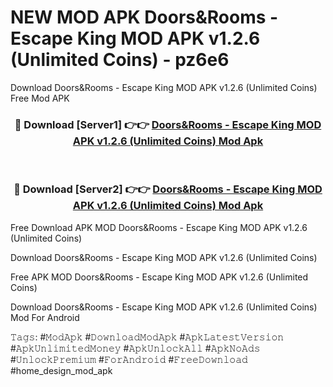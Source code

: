 # NEW MOD APK Doors&Rooms - Escape King MOD APK v1.2.6 (Unlimited Coins) - pz6e6
Download Doors&Rooms - Escape King MOD APK v1.2.6 (Unlimited Coins) Free Mod APK

<div align="center">
<h3>🔴 Download [Server1] 👉👉 <a href="https://apk-comot.site?title=Doors&Rooms_-_Escape_King_MOD_APK_v1.2.6_(Unlimited_Coins)">Doors&Rooms - Escape King MOD APK v1.2.6 (Unlimited Coins) Mod Apk</a></h3><br>

<h3>🔴 Download [Server2] 👉👉 <a href="https://apk-comot.site?title=Doors&Rooms_-_Escape_King_MOD_APK_v1.2.6_(Unlimited_Coins)">Doors&Rooms - Escape King MOD APK v1.2.6 (Unlimited Coins) Mod Apk</a></h3>
</div>


Free Download APK MOD Doors&Rooms - Escape King MOD APK v1.2.6 (Unlimited Coins)

Download Doors&Rooms - Escape King MOD APK v1.2.6 (Unlimited Coins) 

Free APK MOD Doors&Rooms - Escape King MOD APK v1.2.6 (Unlimited Coins) 

Download Doors&Rooms - Escape King MOD APK v1.2.6 (Unlimited Coins) Mod For Android

𝚃𝚊𝚐𝚜: #𝙼𝚘𝚍𝙰𝚙𝚔 #𝙳𝚘𝚠𝚗𝚕𝚘𝚊𝚍𝙼𝚘𝚍𝙰𝚙𝚔 #𝙰𝚙𝚔𝙻𝚊𝚝𝚎𝚜𝚝𝚅𝚎𝚛𝚜𝚒𝚘𝚗 #𝙰𝚙𝚔𝚄𝚗𝚕𝚒𝚖𝚒𝚝𝚎𝚍𝙼𝚘𝚗𝚎𝚢 #𝙰𝚙𝚔𝚄𝚗𝚕𝚘𝚌𝚔𝙰𝚕𝚕 #𝙰𝚙𝚔𝙽𝚘𝙰𝚍𝚜 #𝚄𝚗𝚕𝚘𝚌𝚔𝙿𝚛𝚎𝚖𝚒𝚞𝚖 #𝙵𝚘𝚛𝙰𝚗𝚍𝚛𝚘𝚒𝚍 #𝙵𝚛𝚎𝚎𝙳𝚘𝚠𝚗𝚕𝚘𝚊𝚍 #home_design_mod_apk